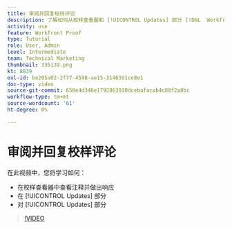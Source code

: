 ```yaml
---
title: 审阅并回复校样评论
description: 了解如何从校样查看器和 [!UICONTROL Updates] 部分 [!DNL  Workfront].
activity: use
feature: Workfront Proof
type: Tutorial
role: User, Admin
level: Intermediate
team: Technical Marketing
thumbnail: 335139.png
kt: 8839
exl-id: be205a02-2f77-4598-ae15-31463d1ce8e1
doc-type: video
source-git-commit: 650e4d346e1792863930dcebafacab4c88f2a8bc
workflow-type: tm+mt
source-wordcount: '61'
ht-degree: 0%

---
```


# 审阅并回复校样评论

在此视频中，您将学习如何：

* 在校样查看器中查看注释并做出响应
* 在 [!UICONTROL Updates] 部分
* 对 [!UICONTROL Updates] 部分

>[!VIDEO](https://video.tv.adobe.com/v/335139/?quality=12&learn=on)
